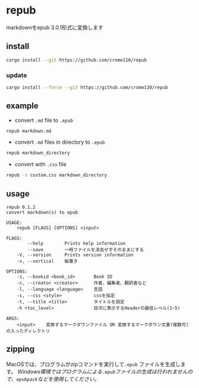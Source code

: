 # repub
markdownをepub 3.0.1形式に変換します

## install
```bash
cargo install --git https://github.com/crome110/repub
```

### update
```bash
cargo install --force --git https://github.com/crome110/repub
```

## example
- convert `.md` file to `.epub`
```bash
repub markdown.md
```

- convert `.md` files in directory to `.epub`
```bash
repub markdown_directory
```

- convert with `.css` file
```bash
repub -s custom.css markdown_directory
```

## usage
```
repub 0.1.2
convert markdown(s) to epub

USAGE:
    repub [FLAGS] [OPTIONS] <input>

FLAGS:
        --help        Prints help information
        --save        一時ファイルを消去せずそのままにする
    -V, --version     Prints version information
    -v, --vertical    縦書き

OPTIONS:
    -i, --bookid <book_id>       Book ID
    -c, --creator <creator>      作者、編集者、翻訳者など
    -l, --language <language>    言語
    -s, --css <style>            cssを指定
    -t, --title <title>          タイトルを設定
    -h <toc_level>               目次に表示するHeaderの最低レベル(1~5)

ARGS:
    <input>    変換するマークダウンファイル OR 変換するマークダウン文書(複数可)の入ったディレクトリ

```

## zipping
MacOSでは、プログラムがzipコマンドを実行して`.epub` ファイルを生成します。
*Windows環境ではプログラムによる`.epub`ファイルの生成は行われませんので、`epubpack`などを使用してください。*

